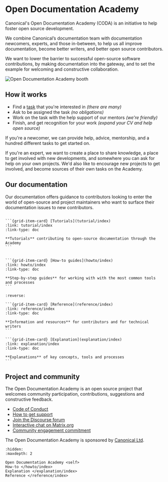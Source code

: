 # Open Documentation Academy

Canonical's Open Documentation Academy (CODA) is an initiative to help foster open source development.

We combine Canonical’s documentation team with documentation newcomers, experts, and those in-between, to help us all improve documentation, become better writers, and better open source contributors.

We want to lower the barrier to successful open-source software contributions, by making documentation into the gateway, and to set the example for welcoming and constructive collaboration.

![Open Documentation Academy booth](https://assets.ubuntu.com/v1/1a3c2549-20250218_0001_01.jpg)

## How it works

* Find a [task](https://github.com/canonical/open-documentation-academy/issues) that you're interested in _(there are many)_
* Ask to be assigned the task _(no obligations)_
* Work on the task with the help support of our mentors _(we're friendly)_
* Finish, and get recognition for your work _(expand your CV and help open source)_

If you're a newcomer, we can provide help, advice, mentorship, and a hundred different tasks to get started on.

If you're an expert, we want to create a place to share knowledge, a place to get involved with new developments, and somewhere you can ask for help on your own projects. We'd also like to encourage new projects to get involved, and become sources of their own tasks on the Academy.

## Our documentation

Our documentation offers guidance to contributors looking to enter the world of
open-source and project maintainers who want to surface their documentation
issues to new contributors.

<!-- NOTE: the grid can be adjusted to a standard 2-by-2 if we have a fourth section -->
````{grid} 1 1 2 2

```{grid-item-card} [Tutorials](tutorial/index)
:link: tutorial/index
:link-type: doc

**Tutorials** contributing to open-source documentation through the Academy
```


```{grid-item-card} [How-to guides](howto/index)
:link: howto/index
:link-type: doc

**Step-by-step guides** for working with with the most common tools and processes
```

````

````{grid} 1 1 2 2
:reverse:

```{grid-item-card} [Reference](reference/index)
:link: reference/index
:link-type: doc

**Information and resources** for contributors and for technical writers
```

```{grid-item-card} [Explanation](explanation/index)
:link: explanation/index
:link-type: doc

**Explanations** of key concepts, tools and processes
```

````

## Project and community

The Open Documentation Academy is an open source project that welcomes community participation, contributions, suggestions and constructive feedback. 

* [Code of Conduct](https://ubuntu.com/community/ethos/code-of-conduct)
* [How to get support](https://ubuntu.com/support/community-support)
* [Join the Discourse forum](https://discourse.ubuntu.com/c/community/open-documentation-academy/166)
* [Interactive chat on Matrix.org](https://matrix.to/#/#documentation:ubuntu.com)
* [Community engagement commitment](explanation/community-engagement)

The Open Documentation Academy is sponsored by [Canonical Ltd](https://canonical.com/).

```{toctree}
:hidden:
:maxdepth: 2

Open Documentation Academy <self>
How-to </howto/index>
Explanation </explanation/index>
Reference </reference/index>

```
